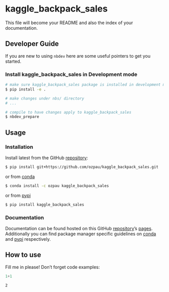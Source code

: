 # kaggle_backpack_sales


<!-- WARNING: THIS FILE WAS AUTOGENERATED! DO NOT EDIT! -->

This file will become your README and also the index of your
documentation.

## Developer Guide

If you are new to using `nbdev` here are some useful pointers to get you
started.

### Install kaggle_backpack_sales in Development mode

``` sh
# make sure kaggle_backpack_sales package is installed in development mode
$ pip install -e .

# make changes under nbs/ directory
# ...

# compile to have changes apply to kaggle_backpack_sales
$ nbdev_prepare
```

## Usage

### Installation

Install latest from the GitHub
[repository](https://github.com/ozpau/kaggle_backpack_sales):

``` sh
$ pip install git+https://github.com/ozpau/kaggle_backpack_sales.git
```

or from [conda](https://anaconda.org/ozpau/kaggle_backpack_sales)

``` sh
$ conda install -c ozpau kaggle_backpack_sales
```

or from [pypi](https://pypi.org/project/kaggle_backpack_sales/)

``` sh
$ pip install kaggle_backpack_sales
```

### Documentation

Documentation can be found hosted on this GitHub
[repository](https://github.com/ozpau/kaggle_backpack_sales)’s
[pages](https://ozpau.github.io/kaggle_backpack_sales/). Additionally
you can find package manager specific guidelines on
[conda](https://anaconda.org/ozpau/kaggle_backpack_sales) and
[pypi](https://pypi.org/project/kaggle_backpack_sales/) respectively.

## How to use

Fill me in please! Don’t forget code examples:

``` python
1+1
```

    2
